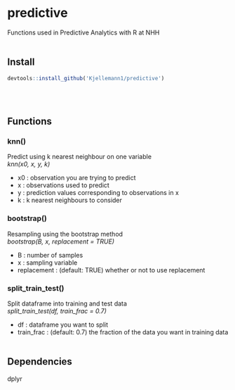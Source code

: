 # **predictive**  
Functions used in Predictive Analytics with R at NHH
<br></br>
## **Install**
```R
devtools::install_github('Kjellemann1/predictive')  
```
<br></br>
## **Functions**  
### **knn()**  
Predict using k nearest neighbour on one variable  
*knn(x0, x, y, k)*  
- x0 : observation you are trying to predict
- x : observations used to predict
- y : prediction values corresponding to observations in x
- k : k nearest neighbours to consider
### **bootstrap()**
Resampling using the bootstrap method  
*bootstrap(B, x, replacement = TRUE)*  
- B : number of samples
- x : sampling variable
- replacement : (default: TRUE) whether or not to use replacement
### **split_train_test()**
Split dataframe into training and test data  
*split_train_test(df, train_frac = 0.7)*
- df : dataframe you want to split
- train_frac : (default: 0.7) the fraction of the data you want in training data
<br></br>
## **Dependencies**
dplyr


